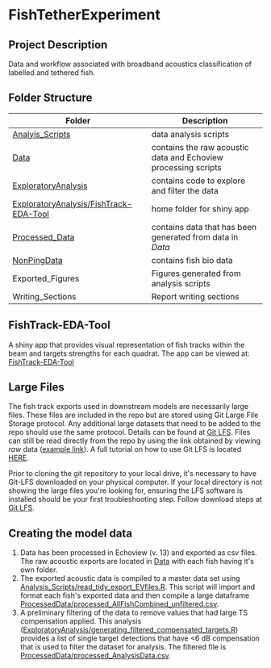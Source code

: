 # FishTetherExperiment

## Project Description
Data and workflow associated with broadband acoustics classification of labelled and tethered fish.

## Folder Structure
Folder | Description
---------- | --------------------------------------------------
[Analyis_Scripts](Analysis_Scripts) | data analysis scripts
[Data](Data) | contains the raw acoustic data and Echoview processing scripts
[ExploratoryAnalysis](ExploratoryAnalysis) | contains code to explore and filter the data
[ExploratoryAnalysis/FishTrack-EDA-Tool](ExploratoryAnalysis/FishTrack-EDA-Tool) | home folder for shiny app
[Processed_Data](Processed_Data) | contains data that has been generated from data in *Data*
[NonPingData](NonPingData) | contains fish bio data
Exported_Figures | Figures generated from analysis scripts
Writing_Sections | Report writing sections

## FishTrack-EDA-Tool
A shiny app that provides visual representation of fish tracks within the beam and targets strengths for each quadrat. The app can be viewed at: [FishTrack-EDA-Tool](https://gfs8966.shinyapps.io/FishTrack-EDA-Tool/)

## Large Files
The fish track exports used in downstream models are necessarily large files. These files are included in the repo but are stored using Git Large File Storage protocol. Any additional large datasets that need to be added to the repo should use the same protocol. Details can be found at [Git LFS](https://git-lfs.github.com/). Files can still be read directly from the repo by using the link obtained by viewing *raw* data ([example link](https://media.githubusercontent.com/media/WidebandPingFest/FishTetherExperiment/main/ProcessedData/processed_AnalysisData.csv)). A full tutorial on how to use Git LFS is located [HERE](https://github.com/git-lfs/git-lfs/wiki/Tutorial#migrating-existing-repository-data-to-lfs).

Prior to cloning the git repository to your local drive, it's necessary to have Git-LFS downloaded on your physical computer. If your local directory is not showing the large files you're looking for, ensuring the LFS software is installed should be your first troubleshooting step. Follow download steps at [Git LFS](https://git-lfs.github.com/).

## Creating the model data
1. Data has been processed in Echoview (v. 13) and exported as csv files. The raw acoustic exports are located in [Data](Data) with each fish having it's own folder.  
2. The exported acoustic data is compiled to a master data set using [Analysis_Scripts/read_tidy_export_EVfiles.R](Analysis_Scripts/read_tidy_export_EVfiles.R). This script will import and format each fish's exported data and then compile a large dataframe [ProcessedData/processed_AllFishCombined_unfiltered.csv](ProcessedData/processed_AllFishCombined_unfiltered.csv).  
3. A preliminary filtering of the data to remove values that had large TS compensation applied. This analysis ([ExploratoryAnalysis/generating_filtered_compensated_targets.R](ExploratoryAnalysis/generating_filtered_compensated_targets.R)) provides a list of single target detections that have <6 dB compensation that is used to filter the dataset for analysis. The filtered file is [ProcessedData/processed_AnalysisData.csv](ProcessedData/processed_AnalysisData.csv).  
  
